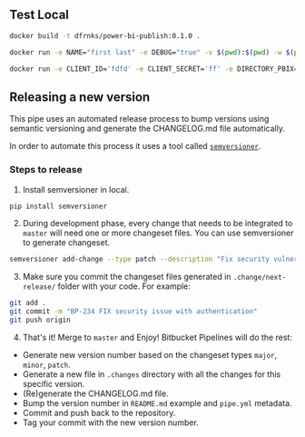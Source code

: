 ## Test Local
```sh
docker build -t dfrnks/power-bi-publish:0.1.0 .
```

```sh
docker run -e NAME="first last" -e DEBUG="true" -v $(pwd):$(pwd) -w $(pwd) dfrnks/power-bi-publish:0.1.0

docker run -e CLIENT_ID='fdfd' -e CLIENT_SECRET='ff' -e DIRECTORY_PBIX='workspaces' -e PASSWORD='f' -e USERNAME='dfd' -e WORKSPACE='df' -e PARAMETER_COUNT='2' -e PARAMETER_0="sdsd:dsds" -e PARAMETER_1="sfsd:dsds" -v $(pwd):$(pwd) -w $(pwd) bitbucketpipelines/demo-pipe-python:cilocal
```

## Releasing a new version

This pipe uses an automated release process to bump versions using semantic versioning and generate the CHANGELOG.md file automatically. 

In order to automate this process it uses a tool called [`semversioner`](https://pypi.org/project/semversioner/). 

### Steps to release

1) Install semversioner in local.

```sh
pip install semversioner
```

2) During development phase, every change that needs to be integrated to `master` will need one or more changeset files. You can use semversioner to generate changeset.

```sh
semversioner add-change --type patch --description "Fix security vulnerability with authentication."
```

3) Make sure you commit the changeset files generated in `.change/next-release/` folder with your code. For example:

```sh
git add .
git commit -m "BP-234 FIX security issue with authentication"
git push origin 
```

4) That's it! Merge to `master` and Enjoy! Bitbucket Pipelines will do the rest:

- Generate new version number based on the changeset types `major`, `minor`, `patch`.
- Generate a new file in `.changes` directory with all the changes for this specific version.
- (Re)generate the CHANGELOG.md file.
- Bump the version number in `README.md` example and `pipe.yml` metadata.
- Commit and push back to the repository.
- Tag your commit with the new version number.
